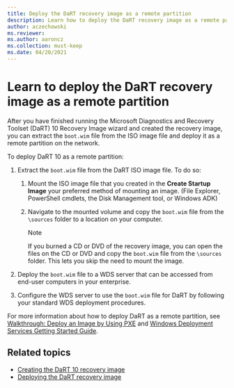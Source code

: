 ```yaml
---
title: Deploy the DaRT recovery image as a remote partition
description: Learn how to deploy the DaRT recovery image as a remote partition.
author: aczechowski
ms.reviewer:
ms.author: aaroncz
ms.collection: must-keep
ms.date: 04/20/2021
---
```


# Learn to deploy the DaRT recovery image as a remote partition

After you have finished running the Microsoft Diagnostics and Recovery Toolset (DaRT) 10 Recovery Image wizard and created the recovery image, you can extract the `boot.wim` file from the ISO image file and deploy it as a remote partition on the network.

To deploy DaRT 10 as a remote partition:

1. Extract the `boot.wim` file from the DaRT ISO image file. To do so:

    1. Mount the ISO image file that you created in the **Create Startup Image** your preferred method of mounting an image. (File Explorer, PowerShell cmdlets, the Disk Management tool, or Windows ADK)

    2. Navigate to the mounted volume and copy the `boot.wim` file from the `\sources` folder to a location on your computer.

        > [!NOTE]
        > If you burned a CD or DVD of the recovery image, you can open the files on the CD or DVD and copy the `boot.wim` file from the `\sources` folder. This lets you skip the need to mount the image.

2. Deploy the `boot.wim` file to a WDS server that can be accessed from end-user computers in your enterprise.

3. Configure the WDS server to use the `boot.wim` file for DaRT by following your standard WDS deployment procedures.

For more information about how to deploy DaRT as a remote partition, see [Walkthrough: Deploy an Image by Using PXE](/previous-versions/windows/it-pro/windows-7/dd744541(v=ws.10)) and [Windows Deployment Services Getting Started Guide](/previous-versions/windows/it-pro/windows-server-2008-R2-and-2008/cc771670(v=ws.10)).

## Related topics

- [Creating the DaRT 10 recovery image](creating-the-dart-10-recovery-image.md)
- [Deploying the DaRT recovery image](deploying-the-dart-recovery-image-dart-10.md)
